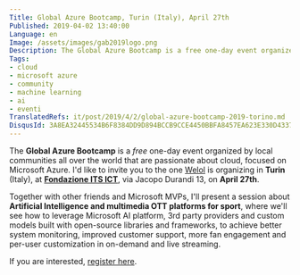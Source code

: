 ```yaml
---
Title: Global Azure Bootcamp, Turin (Italy), April 27th
Published: 2019-04-02 13:40:00
Language: en
Image: /assets/images/gab2019logo.png
Description: The Global Azure Bootcamp is a free one-day event organized by local communities all over the world focused on Microsoft Azure. I'd like to invite you to the one Welol is organizing in Turin (Italy), at Fondazione ITS ICT on April 27th.
Tags:
- cloud
- microsoft azure
- community
- machine learning
- ai
- eventi
TranslatedRefs: it/post/2019/4/2/global-azure-bootcamp-2019-torino.md
DisqusId: 3A8EA32445534B6F8384DD9D894BCCB9CCE4450BBFA8457EA623E330D4337F7F
---
```

The **Global Azure Bootcamp** is a *free* one-day event organized by local communities all over the world that are passionate about cloud, focused on Microsoft Azure. I'd like to invite you to the one <a href="http://www.welol.it/" target="_blank">Welol</a> is organizing in **Turin** (Italy), at **<a href="http://www.its-ictpiemonte.it/" target="_blank">Fondazione ITS ICT</a>**, via Jacopo Durandi 13, on **April 27th**.

Together with other friends and Microsoft MVPs, I'll present a session about **Artificial Intelligence and multimedia OTT platforms for sport**, where we'll see how to leverage Microsoft AI platform, 3rd party providers and custom models built with open-source libraries and frameworks, to achieve better system monitoring, improved customer support, more fan engagement and per-user customization in on-demand and live streaming.

If you are interested, <a href="http://azurebootcamptorino.welol.it/" target="_blank">register here</a>.